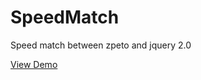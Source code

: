 SpeedMatch
==========

Speed match between zpeto and jquery 2.0

[View Demo](http://chunterg.github.io/SpeedMatch/)
